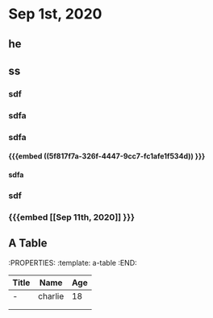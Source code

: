 # Sep 1st, 2020
## he
## ss
### sdf
### sdfa
### sdfa
#### {{{embed ((5f817f7a-326f-4447-9cc7-fc1afe1f534d)) }}}
#### sdfa
### sdf
### {{{embed [[Sep 11th, 2020]] }}}
## A Table
:PROPERTIES:
:template: a-table
:END:

| Title | Name    | Age  |
| ----- | ------- | ---- |
| -     | charlie | 18   |
|       |         |      |
|       |         |      |
